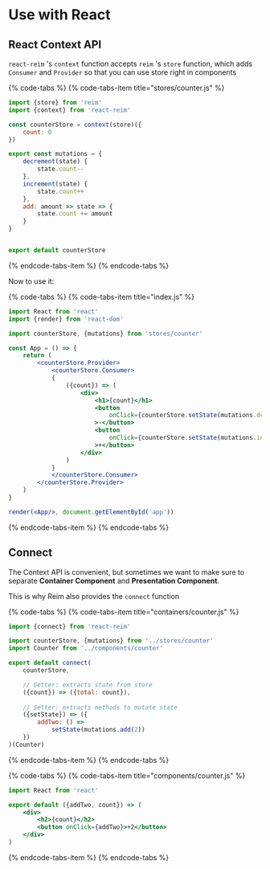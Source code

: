 # Use with React

## React Context API

`react-reim` 's `context` function accepts `reim` 's `store` function, which adds `Consumer` and `Provider` so that you can use store right in components

{% code-tabs %}
{% code-tabs-item title="stores/counter.js" %}
```javascript
import {store} from 'reim'
import {context} from 'react-reim'

const counterStore = context(store)({
    count: 0
})

export const mutations = {
    decrement(state) {
        state.count--
    },
    increment(state) {
        state.count++
    },
    add: amount => state => {
        state.count += amount
    }
}


export default counterStore
```
{% endcode-tabs-item %}
{% endcode-tabs %}

Now to use it:

{% code-tabs %}
{% code-tabs-item title="index.js" %}
```jsx
import React from 'react'
import {render} from 'react-dom'

import counterStore, {mutations} from 'stores/counter'

const App = () => {
    return (
        <counterStore.Provider>
            <counterStore.Consumer>
            {
                ({count}) => (
                    <div>
                        <h1>{count}</h1>
                        <button
                            onClick={counterStore.setState(mutations.decrement)}
                        >-</button>
                        <button
                            onClick={counterStore.setState(mutations.increment)}
                        >+</button>
                    </div>
                )
            }
            </counterStore.Consumer>
        </counterStore.Provider>
    )
}

render(<App/>, document.getElementById('app'))
```
{% endcode-tabs-item %}
{% endcode-tabs %}

## Connect

The Context API is convenient, but sometimes we want to make sure to separate **Container Component** and **Presentation Component**.

This is why Reim also provides the `connect` function

{% code-tabs %}
{% code-tabs-item title="containers/counter.js" %}
```javascript
import {connect} from 'react-reim'

import counterStore, {mutations} from '../stores/counter'
import Counter from '../components/counter'

export default connect(
    counterStore,

    // Getter: extracts state from store
    ({count}) => ({total: count}),
    
    // Setter: extracts methods to mutate state
    ({setState}) => ({
        addTwo: () =>
            setState(mutations.add(2))
    })
)(Counter)
```
{% endcode-tabs-item %}
{% endcode-tabs %}

{% code-tabs %}
{% code-tabs-item title="components/counter.js" %}
```jsx
import React from 'react'

export default ({addTwo, count}) => (
    <div>
        <h2>{count}</h2>
        <button onClick={addTwo}>+2</button>
    </div>
)
```
{% endcode-tabs-item %}
{% endcode-tabs %}



